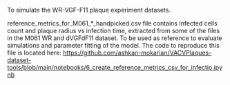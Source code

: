 To simulate the WR-VGF-F11 plaque experiment datasets.

reference_metrics_for_M061_*_handpicked.csv file contains Infected cells count and plaque
radius vs infection time, extracted from some of the files in the M061 WR and dVGFdF11
dataset. To be used as reference to evaluate simulations and parameter fitting of the model.
The code to reproduce this file is located here: 
https://github.com/ashkan-mokarian/VACVPlaques-dataset-tools/blob/main/notebooks/6_create_reference_metrics_csv_for_infectio.ipynb